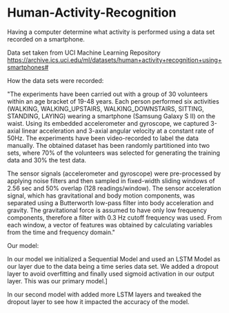 # Human-Activity-Recognition
Having a computer determine what activity is performed using a data set recorded on a smartphone.

Data set taken from UCI Machine Learning Repository
https://archive.ics.uci.edu/ml/datasets/human+activity+recognition+using+smartphones#

How the data sets were recorded:

"The experiments have been carried out with a group of 30 volunteers within an age bracket of 19-48 years. Each person performed six activities (WALKING, WALKING_UPSTAIRS, WALKING_DOWNSTAIRS, SITTING, STANDING, LAYING) wearing a smartphone (Samsung Galaxy S II) on the waist. Using its embedded accelerometer and gyroscope, we captured 3-axial linear acceleration and 3-axial angular velocity at a constant rate of 50Hz. The experiments have been video-recorded to label the data manually. The obtained dataset has been randomly partitioned into two sets, where 70% of the volunteers was selected for generating the training data and 30% the test data.

The sensor signals (accelerometer and gyroscope) were pre-processed by applying noise filters and then sampled in fixed-width sliding windows of 2.56 sec and 50% overlap (128 readings/window). The sensor acceleration signal, which has gravitational and body motion components, was separated using a Butterworth low-pass filter into body acceleration and gravity. The gravitational force is assumed to have only low frequency components, therefore a filter with 0.3 Hz cutoff frequency was used. From each window, a vector of features was obtained by calculating variables from the time and frequency domain."


Our model: 

In our model we initialized a Sequential Model and used an LSTM Model as our layer due to the data being a time series data set. We added a dropout layer to avoid overfitting and finally used sigmoid activation in our output layer. This was our primary model.]

In our second model with added more LSTM layers and tweaked the dropout layer to see how it impacted the accuracy of the model.
